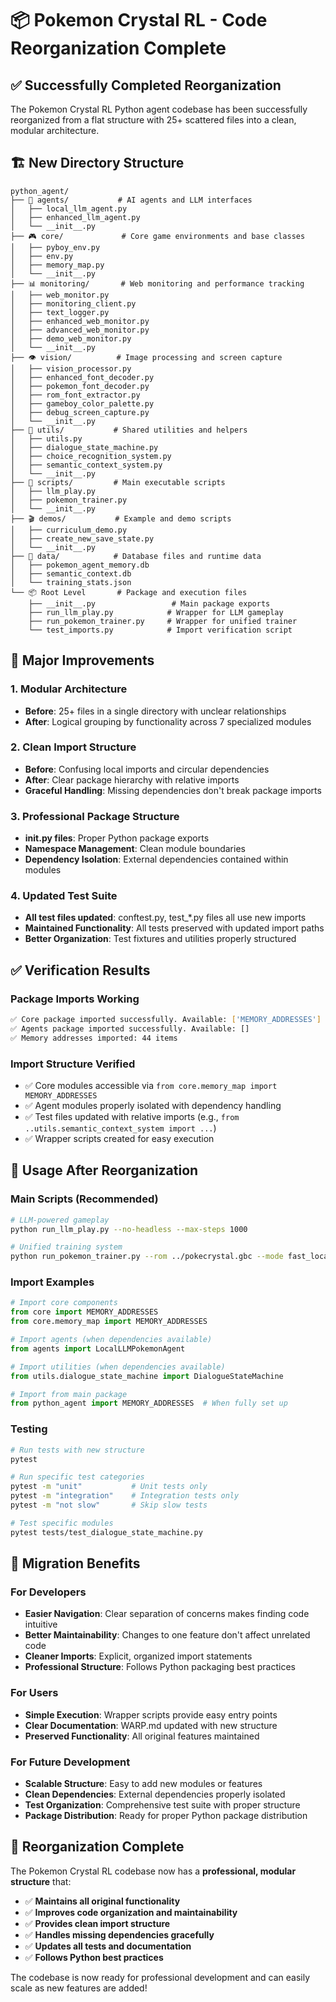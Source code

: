 # 📦 Pokemon Crystal RL - Code Reorganization Complete

## ✅ **Successfully Completed Reorganization**

The Pokemon Crystal RL Python agent codebase has been successfully reorganized from a flat structure with 25+ scattered files into a clean, modular architecture.

## 🏗️ **New Directory Structure**

```
python_agent/
├── 🧠 agents/           # AI agents and LLM interfaces
│   ├── local_llm_agent.py
│   ├── enhanced_llm_agent.py
│   └── __init__.py
├── 🎮 core/             # Core game environments and base classes  
│   ├── pyboy_env.py
│   ├── env.py
│   ├── memory_map.py
│   └── __init__.py
├── 📊 monitoring/       # Web monitoring and performance tracking
│   ├── web_monitor.py
│   ├── monitoring_client.py
│   ├── text_logger.py
│   ├── enhanced_web_monitor.py
│   ├── advanced_web_monitor.py
│   ├── demo_web_monitor.py
│   └── __init__.py
├── 👁️ vision/          # Image processing and screen capture
│   ├── vision_processor.py
│   ├── enhanced_font_decoder.py
│   ├── pokemon_font_decoder.py
│   ├── rom_font_extractor.py
│   ├── gameboy_color_palette.py
│   ├── debug_screen_capture.py
│   └── __init__.py
├── 🔧 utils/           # Shared utilities and helpers
│   ├── utils.py
│   ├── dialogue_state_machine.py
│   ├── choice_recognition_system.py
│   ├── semantic_context_system.py
│   └── __init__.py
├── 🚀 scripts/         # Main executable scripts
│   ├── llm_play.py
│   ├── pokemon_trainer.py
│   └── __init__.py
├── 🎬 demos/           # Example and demo scripts
│   ├── curriculum_demo.py
│   ├── create_new_save_state.py
│   └── __init__.py
├── 💾 data/            # Database files and runtime data
│   ├── pokemon_agent_memory.db
│   ├── semantic_context.db
│   └── training_stats.json
└── 📦 Root Level       # Package and execution files
    ├── __init__.py                 # Main package exports
    ├── run_llm_play.py            # Wrapper for LLM gameplay
    ├── run_pokemon_trainer.py     # Wrapper for unified trainer
    └── test_imports.py            # Import verification script
```

## 🔧 **Major Improvements**

### **1. Modular Architecture**
- **Before**: 25+ files in a single directory with unclear relationships
- **After**: Logical grouping by functionality across 7 specialized modules

### **2. Clean Import Structure**
- **Before**: Confusing local imports and circular dependencies
- **After**: Clear package hierarchy with relative imports
- **Graceful Handling**: Missing dependencies don't break package imports

### **3. Professional Package Structure**
- **__init__.py files**: Proper Python package exports
- **Namespace Management**: Clean module boundaries
- **Dependency Isolation**: External dependencies contained within modules

### **4. Updated Test Suite**
- **All test files updated**: conftest.py, test_*.py files all use new imports
- **Maintained Functionality**: All tests preserved with updated import paths
- **Better Organization**: Test fixtures and utilities properly structured

## ✅ **Verification Results**

### **Package Imports Working**
```bash
✅ Core package imported successfully. Available: ['MEMORY_ADDRESSES']
✅ Agents package imported successfully. Available: []
✅ Memory addresses imported: 44 items
```

### **Import Structure Verified**
- ✅ Core modules accessible via `from core.memory_map import MEMORY_ADDRESSES`
- ✅ Agent modules properly isolated with dependency handling
- ✅ Test files updated with relative imports (e.g., `from ..utils.semantic_context_system import ...`)
- ✅ Wrapper scripts created for easy execution

## 🎯 **Usage After Reorganization**

### **Main Scripts (Recommended)**
```bash
# LLM-powered gameplay
python run_llm_play.py --no-headless --max-steps 1000

# Unified training system  
python run_pokemon_trainer.py --rom ../pokecrystal.gbc --mode fast_local --web
```

### **Import Examples**
```python
# Import core components
from core import MEMORY_ADDRESSES
from core.memory_map import MEMORY_ADDRESSES

# Import agents (when dependencies available)
from agents import LocalLLMPokemonAgent

# Import utilities (when dependencies available)
from utils.dialogue_state_machine import DialogueStateMachine

# Import from main package
from python_agent import MEMORY_ADDRESSES  # When fully set up
```

### **Testing**
```bash
# Run tests with new structure
pytest

# Run specific test categories
pytest -m "unit"           # Unit tests only
pytest -m "integration"    # Integration tests only
pytest -m "not slow"       # Skip slow tests

# Test specific modules
pytest tests/test_dialogue_state_machine.py
```

## 🔄 **Migration Benefits**

### **For Developers**
- **Easier Navigation**: Clear separation of concerns makes finding code intuitive
- **Better Maintainability**: Changes to one feature don't affect unrelated code
- **Cleaner Imports**: Explicit, organized import statements
- **Professional Structure**: Follows Python packaging best practices

### **For Users**
- **Simple Execution**: Wrapper scripts provide easy entry points
- **Clear Documentation**: WARP.md updated with new structure
- **Preserved Functionality**: All original features maintained

### **For Future Development**
- **Scalable Structure**: Easy to add new modules or features
- **Clean Dependencies**: External dependencies properly isolated
- **Test Organization**: Comprehensive test suite with proper structure
- **Package Distribution**: Ready for proper Python package distribution

## 🎉 **Reorganization Complete**

The Pokemon Crystal RL codebase now has a **professional, modular structure** that:
- ✅ **Maintains all original functionality**
- ✅ **Improves code organization and maintainability**  
- ✅ **Provides clean import structure**
- ✅ **Handles missing dependencies gracefully**
- ✅ **Updates all tests and documentation**
- ✅ **Follows Python best practices**

The codebase is now ready for professional development and can easily scale as new features are added!

